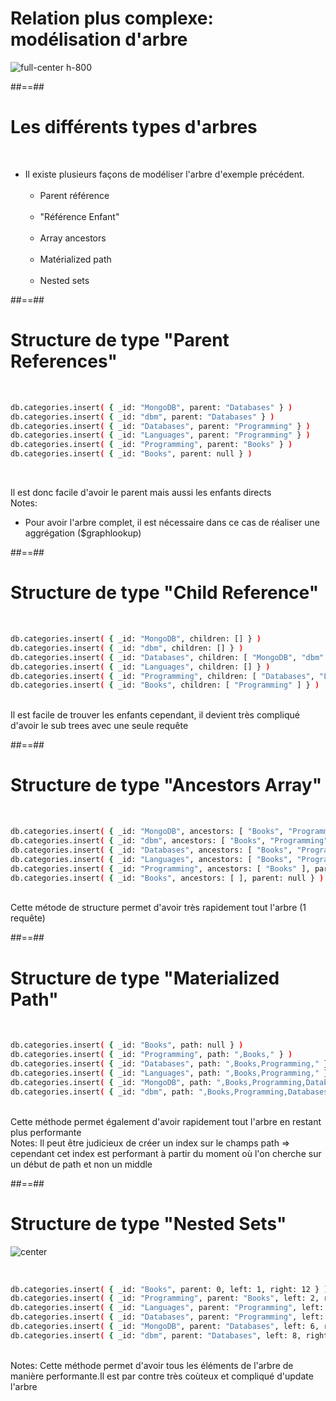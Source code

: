<!-- .slide -->
# Relation plus complexe: modélisation d'arbre

![full-center h-800](assets/images/school/data-modeling/model-tree-structure.svg)

##==##

<!-- .slide: class="sfeir-basi-slide" -->
# Les différents types d'arbres
<br>

- Il existe plusieurs façons de modéliser l'arbre d'exemple précédent.<br><br>
    - Parent référence<br><br>
    - "Référence Enfant"<br><br>
    - Array ancestors<br><br>
    - Matérialized path<br><br>
    - Nested sets

##==##

<!-- .slide: class="with-code inconsolata"-->
# Structure de type "Parent References"
<br>

```bash
db.categories.insert( { _id: "MongoDB", parent: "Databases" } )
db.categories.insert( { _id: "dbm", parent: "Databases" } )
db.categories.insert( { _id: "Databases", parent: "Programming" } )
db.categories.insert( { _id: "Languages", parent: "Programming" } )
db.categories.insert( { _id: "Programming", parent: "Books" } )
db.categories.insert( { _id: "Books", parent: null } )
```
<!-- .element: class="big-code"-->
<br>

Il est donc facile d'avoir le parent mais aussi les enfants directs
<br>
Notes: 
- Pour avoir l'arbre complet, il est nécessaire dans ce cas de réaliser une aggrégation ($graphlookup)

##==##

<!-- .slide: class="with-code inconsolata"-->
# Structure de type "Child Reference"
<br>

```bash
db.categories.insert( { _id: "MongoDB", children: [] } )
db.categories.insert( { _id: "dbm", children: [] } )
db.categories.insert( { _id: "Databases", children: [ "MongoDB", "dbm" ] } )
db.categories.insert( { _id: "Languages", children: [] } )
db.categories.insert( { _id: "Programming", children: [ "Databases", "Languages" ] } )
db.categories.insert( { _id: "Books", children: [ "Programming" ] } )
```
<!-- .element: class="big-code"-->
<br>
Il est facile de trouver les enfants cependant, il devient très compliqué d'avoir le sub trees avec une seule requête
<br>

##==##

<!-- .slide: class="with-code inconsolata"-->
# Structure de type "Ancestors Array"
<br>

```bash
db.categories.insert( { _id: "MongoDB", ancestors: [ "Books", "Programming", "Databases" ], parent: "Databases" } )
db.categories.insert( { _id: "dbm", ancestors: [ "Books", "Programming", "Databases" ], parent: "Databases" } )
db.categories.insert( { _id: "Databases", ancestors: [ "Books", "Programming" ], parent: "Programming" } )
db.categories.insert( { _id: "Languages", ancestors: [ "Books", "Programming" ], parent: "Programming" } )
db.categories.insert( { _id: "Programming", ancestors: [ "Books" ], parent: "Books" } )
db.categories.insert( { _id: "Books", ancestors: [ ], parent: null } )
```
<!-- .element: class="big-code"-->
<br>
Cette métode de structure permet d'avoir très rapidement tout l'arbre (1 requête)
<br>

##==##

<!-- .slide: class="with-code inconsolata"-->
# Structure de type "Materialized Path"
<br>

```bash
db.categories.insert( { _id: "Books", path: null } )
db.categories.insert( { _id: "Programming", path: ",Books," } )
db.categories.insert( { _id: "Databases", path: ",Books,Programming," } )
db.categories.insert( { _id: "Languages", path: ",Books,Programming," } )
db.categories.insert( { _id: "MongoDB", path: ",Books,Programming,Databases," } )
db.categories.insert( { _id: "dbm", path: ",Books,Programming,Databases," } )
```
<!-- .element: class="big-code"-->
<br>
Cette méthode permet également d'avoir rapidement tout l'arbre en restant plus performante
<br>
Notes: Il peut être judicieux de créer un index sur le champs path => cependant cet index est performant à partir du moment où l'on cherche sur un début de path et non un middle

##==##

<!-- .slide: class="with-code inconsolata"-->
# Structure de type "Nested Sets"

![center](assets/images/school/data-modeling/tree-nested.svg)

<br>

```bash
db.categories.insert( { _id: "Books", parent: 0, left: 1, right: 12 } )
db.categories.insert( { _id: "Programming", parent: "Books", left: 2, right: 11 } )
db.categories.insert( { _id: "Languages", parent: "Programming", left: 3, right: 4 } )
db.categories.insert( { _id: "Databases", parent: "Programming", left: 5, right: 10 } )
db.categories.insert( { _id: "MongoDB", parent: "Databases", left: 6, right: 7 } )
db.categories.insert( { _id: "dbm", parent: "Databases", left: 8, right: 9 } )
```
<!-- .element: class="medium-code" -->
<br>
Notes: 
Cette méthode permet d'avoir tous les éléments de l'arbre de manière performante.Il est par contre très coùteux et compliqué d'update l'arbre

